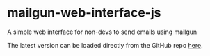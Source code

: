 # mailgun-web-interface-js

A simple web interface for non-devs to send emails using mailgun

The latest version can be loaded directly from the GitHub repo [here](http://htmlpreview.github.io/?https://github.com/therightstuff/mailgun-web-interface-js/blob/master/dist/index.html).
